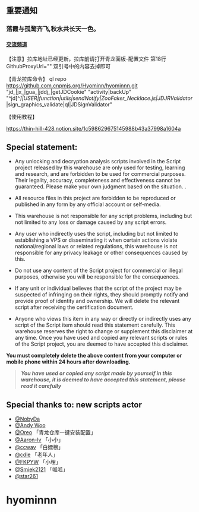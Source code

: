 ## 重要通知
### 落霞与孤鹜齐飞,秋水共长天一色。

#### [交流频道](https://t.me/pandaqx)



【注意】拉库地址已经更新，拉库前请打开青龙面板-配置文件 第18行 GithubProxyUrl="" 双引号中的内容去掉即可

【青龙拉库命令】
ql repo https://github.com.cnpmjs.org/Hyominn/hyominnn.git "jd_|jx_|gua_|jddj_|getJDCookie" "activity|backUp" "^jd[^_]|USER|function|utils|sendNotify|ZooFaker_Necklace.js|JDJRValidator_|sign_graphics_validate|ql|JDSignValidator"

【使用教程】

https://thin-hill-428.notion.site/1c598629675145988b43a37998a1604a


## Special statement:

* Any unlocking and decryption analysis scripts involved in the Script project released by this warehouse are only used for testing, learning and research, and are forbidden to be used for commercial purposes. Their legality, accuracy, completeness and effectiveness cannot be guaranteed. Please make your own judgment based on the situation. .

* All resource files in this project are forbidden to be reproduced or published in any form by any official account or self-media.

* This warehouse is not responsible for any script problems, including but not limited to any loss or damage caused by any script errors.

* Any user who indirectly uses the script, including but not limited to establishing a VPS or disseminating it when certain actions violate national/regional laws or related regulations, this warehouse is not responsible for any privacy leakage or other consequences caused by this.

* Do not use any content of the Script project for commercial or illegal purposes, otherwise you will be responsible for the consequences.

* If any unit or individual believes that the script of the project may be suspected of infringing on their rights, they should promptly notify and provide proof of identity and ownership. We will delete the relevant script after receiving the certification document.

* Anyone who views this item in any way or directly or indirectly uses any script of the Script item should read this statement carefully. This warehouse reserves the right to change or supplement this disclaimer at any time. Once you have used and copied any relevant scripts or rules of the Script project, you are deemed to have accepted this disclaimer.

 **You must completely delete the above content from your computer or mobile phone within 24 hours after downloading.**  </br>
> ***You have used or copied any script made by yourself in this warehouse, it is deemed to have accepted this statement, please read it carefully*** 


## Special thanks to: new scripts actor


* [@NobyDa](https://github.com/NobyDa)
* [@Andy Woo](https://t.me/update_help_group)
* [@Oreo](https://github.com/Oreomeow) 「青龙仓库一键安装配置」
* [@Aaron-lv](https://github.com/Aaron-lv/sync) 「小小」
* [@ccwav](https://github.com/ccwav/QLScript2) 「白嫖榜」
* [@cdle](https://github.com/cdle/carry) 「老年人」
* [@FKPYW](https://github.com/FKPYW/dongge) 「小埋」
* [@Smiek2121](https://github.com/smiek2121/scripts) 「呱呱」
* [@star261](https://github.com/star261/jd) 



# hyominnn
